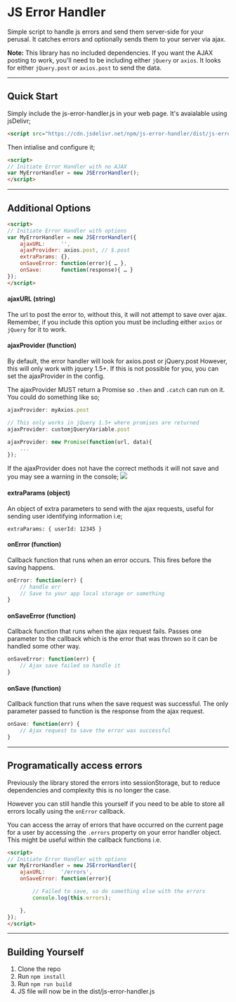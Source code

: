 # JS Error Handler

Simple script to handle js errors and send them server-side for your perusal. It catches errors and optionally sends them to your server via ajax.

__Note:__ This library has no included dependencies. If you want the AJAX posting to work, you'll need to be including either `jQuery` or `axios`. It looks for either `jQuery.post` or `axios.post` to send the data.

------

## Quick Start
Simply include the js-error-handler.js in your web page. It's avaialable using jsDelivr;

```html
<script src="https://cdn.jsdelivr.net/npm/js-error-handler/dist/js-error-handler.min.js"></script>
```

Then intialise and configure it;

```html
<script>
// Initiate Error Handler with no AJAX
var MyErrorHandler = new JSErrorHandler();
</script>
```

------

## Additional Options

```html
<script>
// Initiate Error Handler with options
var MyErrorHandler = new JSErrorHandler({
    ajaxURL:     '',
    ajaxProvider: axios.post, // $.post
    extraParams: {},
    onSaveError: function(error){ … },
    onSave:      function(response){ … }
});
</script>
```

#### ajaxURL (string)
The url to post the error to, without this, it will not attempt to save over ajax. Remember, if you include this option you must be including either `axios` or `jQuery` for it to work.

#### ajaxProvider (function)
By default, the error handler will look for axios.post or jQuery.post However, this will only work with jquery 1.5+. If this is not possible for you, you can set the ajaxProvider in the config.

The ajaxProvider MUST return a Promise so `.then` and `.catch` can run on it. You could do something like so;

```js
ajaxProvider: myAxios.post
```

```js
// This only works in jQuery 1.5+ where promises are returned
ajaxProvider: customjQueryVariable.post
```

```js
ajaxProvider: new Promise(function(url, data){
    ...
});
```

If the ajaxProvider does not have the correct methods it will not save and you may see a warning in the console;
![](http://c.dayjo.me/29242R2z3a0l/Image%202018-02-07%20at%201.08.02%20pm.png)



#### extraParams (object)
An object of extra parameters to send with the ajax requests, useful for sending user identifying information i.e;

```
extraParams: { userId: 12345 }
```

#### onError (function)
Callback function that runs when an error occurs. This fires before the saving happens.

```js
onError: function(err) {
    // handle err
    // Save to your app local storage or something
}
```

#### onSaveError (function)
Callback function that runs when the ajax request fails. Passes one parameter to the callback which is the error that was thrown so it can be handled some other way.

```js
onSaveError: function(err) {
    // Ajax save failed so handle it
}
```

#### onSave (function)
Callback function that runs when the save request was successful. The only parameter passed to function is the response from the ajax request.

```js
onSave: function(err) {
    // Ajax request to save the error was successful
}
```

------

## Programatically access errors
Previously the library stored the errors into sessionStorage, but to reduce dependencies and complexity this is no longer the case.

However you can still handle this yourself if you need to be able to store all errors locally using the `onError` callback.

You can access the array of errors that have occurred on the current page for a user by accessing the `.errors` property on your error handler object. This might be useful within the callback functions i.e.

```html
<script>
// Initiate Error Handler with options
var MyErrorHandler = new JSErrorHandler({
    ajaxURL:     '/errors',
    onSaveError: function(error){

        // Failed to save, so do something else with the errors
        console.log(this.errors);

    },
});
</script>
```

------

## Building Yourself

1. Clone the repo
2. Run `npm install`
3. Run `npm run build`
4. JS file will now be in the dist/js-error-handler.js